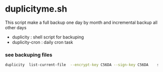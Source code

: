 
# duplicityme.sh

This script make a full backup one day by month and incremental backup all other days

* duplicity : shell script for backuping
* duplicity-cron : daily cron task

###  see backuping files

```bash
duplicity  list-current-file  --encrypt-key C56DA --sign-key C56DA    ssh://16.17.16.38//sauvegardes/n7
```
